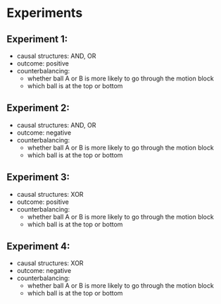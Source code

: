 # Experiments 

## Experiment 1: 

- causal structures: AND, OR
- outcome: positive 	
- counterbalancing: 
	+ whether ball A or B is more likely to go through the motion block 
	+ which ball is at the top or bottom 

## Experiment 2: 

- causal structures: AND, OR
- outcome: negative 
- counterbalancing: 
	+ whether ball A or B is more likely to go through the motion block 
	+ which ball is at the top or bottom 

## Experiment 3: 

- causal structures: XOR
- outcome: positive 
- counterbalancing: 
	+ whether ball A or B is more likely to go through the motion block 
	+ which ball is at the top or bottom 

## Experiment 4: 

- causal structures: XOR
- outcome: negative 
- counterbalancing: 
	+ whether ball A or B is more likely to go through the motion block 
	+ which ball is at the top or bottom 


